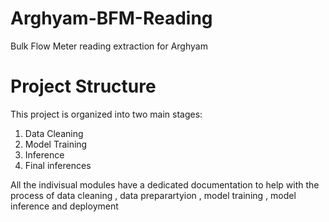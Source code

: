 # Arghyam-BFM-Reading
Bulk Flow Meter reading extraction for Arghyam

# Project Structure

This project is organized into two main stages:
1. Data Cleaning
2. Model Training
3. Inference
4. Final inferences


All the indivisual modules have a dedicated documentation to help with the process of data cleaning , data preparartyion , model training , model inference and deployment
